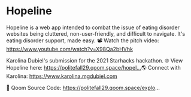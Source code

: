 # Hopeline

Hopeline is a web app intended to combat the issue of eating disorder websites being cluttered, non-user-friendly, and difficult to navigate. It's eating disorder support, made easy. 
📽 Watch the pitch video: https://www.youtube.com/watch?v=X98Qa2bHVhk

Karolina Dubiel's submission for the 2021 Starhacks hackathon. 
🌐 View Hopeline here: https://politefall29.qoom.space/hopel...​
🌎 Connect with Karolina: https://www.karolina.mgdubiel.com​

🔗 Qoom Source Code: https://politefall29.qoom.space/explo...
